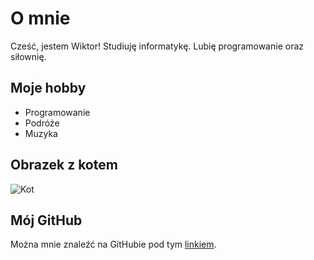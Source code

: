# O mnie
Cześć, jestem Wiktor! Studiuję informatykę. Lubię programowanie oraz siłownię.

## Moje hobby
- Programowanie
- Podróże
- Muzyka

## Obrazek z kotem
![Kot](https://www.sheba.pl/sites/g/files/fnmzdf5451/files/2023-03/co-moze-jesc-kot_-produkty-ktore-smialo-mozesz-wcielic-do-jego-diety_optimized_1597650834564_0.jpeg)

## Mój GitHub
Można mnie znaleźć na GitHubie pod tym [linkiem](https://github.com/wiktorlazar/Team-alpha/edit/feature/s34549/markdown/hello.md).

